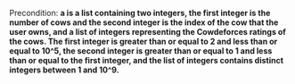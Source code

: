 Precondition: **a is a list containing two integers, the first integer is the number of cows and the second integer is the index of the cow that the user owns, and a list of integers representing the Cowdeforces ratings of the cows. The first integer is greater than or equal to 2 and less than or equal to 10^5, the second integer is greater than or equal to 1 and less than or equal to the first integer, and the list of integers contains distinct integers between 1 and 10^9.**